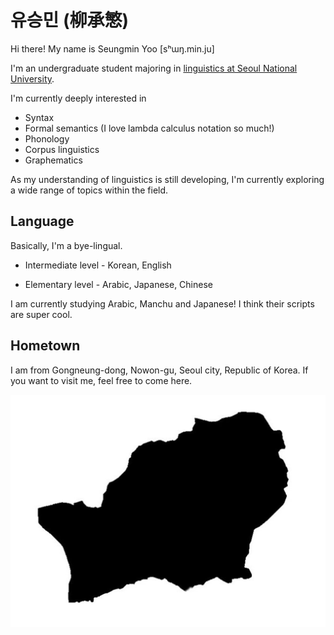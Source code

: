 # 유승민 (柳承慜)
Hi there! My name is Seungmin Yoo [sʰɯŋ.min.ju]

I'm an undergraduate student majoring in [linguistics at Seoul National University](https://linguist.snu.ac.kr/en/). 

I'm currently deeply interested in 
- Syntax
- Formal semantics (I love lambda calculus notation so much!)
- Phonology
- Corpus linguistics
- Graphematics

As my understanding of linguistics is still developing, I'm currently exploring a wide range of topics within the field. 

## Language
Basically, I'm a bye-lingual.

- Intermediate level - Korean, English

- Elementary level - Arabic, Japanese, Chinese

I am currently studying Arabic, Manchu and Japanese! I think their scripts are super cool.

## Hometown
I am from Gongneung-dong, Nowon-gu, Seoul city, Republic of Korea.
If you want to visit me, feel free to come here.

![Gongneung](./스크린샷%202025-10-26%20215932.png)